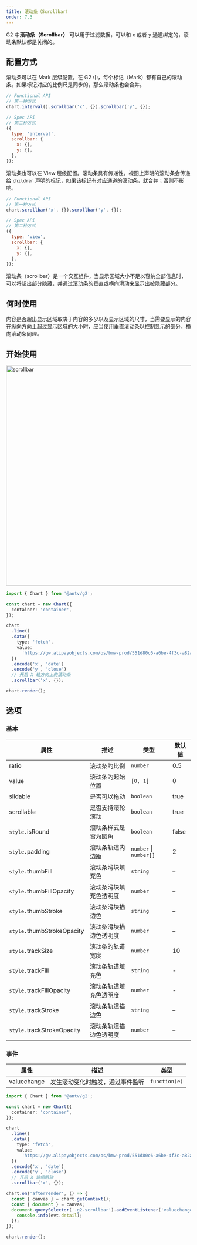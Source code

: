 ```yaml
---
title: 滚动条（Scrollbar）
order: 7.3
---
```


G2 中**滚动条（Scrollbar）** 可以用于过滤数据，可以和 x 或者 y 通道绑定的，滚动条默认都是关闭的。

## 配置方式

滚动条可以在 Mark 层级配置。在 G2 中，每个标记（Mark）都有自己的滚动条。如果标记对应的比例尺是同步的，那么滚动条也会合并。

```js
// Functional API
// 第一种方式
chart.interval().scrollbar('x', {}).scrollbar('y', {});

// Spec API
// 第二种方式
({
  type: 'interval',
  scrollbar: {
    x: {},
    y: {},
  },
});
```

滚动条也可以在 View 层级配置。滚动条具有传递性。视图上声明的滚动条会传递给 `children` 声明的标记，如果该标记有对应通道的滚动条，就合并；否则不影响。

```js
// Functional API
// 第一种方式
chart.scrollbar('x', {}).scrollbar('y', {});

// Spec API
// 第二种方式
({
  type: 'view',
  scrollbar: {
    x: {},
    y: {},
  },
});
```

滚动条（scrollbar）是一个交互组件，当显示区域大小不足以容纳全部信息时，可以将超出部分隐藏，并通过滚动条的垂直或横向滑动来显示出被隐藏部分。

## 何时使用

内容是否超出显示区域取决于内容的多少以及显示区域的尺寸，当需要显示的内容在纵向方向上超过显示区域的大小时，应当使用垂直滚动条以控制显示的部分，横向滚动条同理。

## 开始使用

<img alt="scrollbar" src="https://mdn.alipayobjects.com/huamei_qa8qxu/afts/img/A*ompnRpW0vycAAAAAAAAAAAAADmJ7AQ/original" width="600" />

```ts
import { Chart } from '@antv/g2';

const chart = new Chart({
  container: 'container',
});

chart
  .line()
  .data({
    type: 'fetch',
    value:
      'https://gw.alipayobjects.com/os/bmw-prod/551d80c6-a6be-4f3c-a82a-abd739e12977.csv',
  })
  .encode('x', 'date')
  .encode('y', 'close')
  // 开启 X 轴方向上的滚动条
  .scrollbar('x', {});

chart.render();
```

## 选项

### 基本

| 属性                       | 描述                   | 类型                   | 默认值 |
| -------------------------- | ---------------------- | ---------------------- | ------ |
| ratio                      | 滚动条的比例             | `number`               | 0.5   |
| value                      | 滚动条的起始位置          | `[0, 1]`               | 0   |
| slidable                   | 是否可以拖动           | `boolean`              | true   |
| scrollable                 | 是否支持滚轮滚动       | `boolean`              | true   |
| `style.`isRound            | 滚动条样式是否为圆角   | `boolean`              | false  |
| `style.`padding            | 滚动条轨道内边距       | `number` \| `number[]` | 2      |
| `style.`thumbFill          | 滚动条滑块填充色       | `string`               | –      |
| `style.`thumbFillOpacity   | 滚动条滑块填充色透明度 | `number`               | –      |
| `style.`thumbStroke        | 滚动条滑块描边色       | `string`               | –      |
| `style.`thumbStrokeOpacity | 滚动条滑块描边色透明度 | `number`               | –      |
| `style.`trackSize          | 滚动条的轨道宽度       | `number`               | 10     |
| `style.`trackFill          | 滚动条轨道填充色       | `string`               | -      |
| `style.`trackFillOpacity   | 滚动条轨道填充色透明度 | `number`               | -      |
| `style.`trackStroke        | 滚动条轨道描边色       | `string`               | –      |
| `style.`trackStrokeOpacity | 滚动条轨道描边色透明度 | `number`               | –      |

### 事件

| 属性        | 描述                             | 类型          |
| ----------- | -------------------------------- | ------------- |
| valuechange | 发生滚动变化时触发，通过事件监听 | `function(e)` |

```ts
import { Chart } from '@antv/g2';

const chart = new Chart({
  container: 'container',
});

chart
  .line()
  .data({
    type: 'fetch',
    value:
      'https://gw.alipayobjects.com/os/bmw-prod/551d80c6-a6be-4f3c-a82a-abd739e12977.csv',
  })
  .encode('x', 'date')
  .encode('y', 'close')
  // 开启 X 轴缩略轴
  .scrollbar('x', {});

chart.on('afterrender', () => {
  const { canvas } = chart.getContext();
  const { document } = canvas;
  document.querySelector('.g2-scrollbar').addEventListener('valuechange', (evt) => {
    console.info(evt.detail);
  });
});

chart.render();
```
